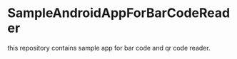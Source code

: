 # SampleAndroidAppForBarCodeReader
this repository contains sample app for bar code and qr code reader.
